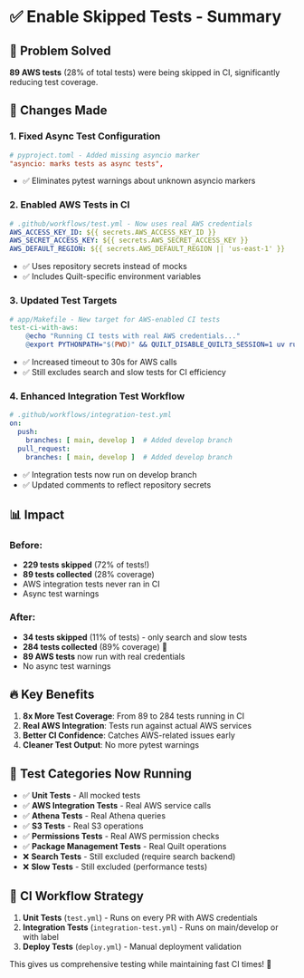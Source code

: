 # ✅ Enable Skipped Tests - Summary

## 🎯 **Problem Solved**
**89 AWS tests** (28% of total tests) were being skipped in CI, significantly reducing test coverage.

## 🚀 **Changes Made**

### 1. **Fixed Async Test Configuration**
```toml
# pyproject.toml - Added missing asyncio marker
"asyncio: marks tests as async tests",
```
- ✅ Eliminates pytest warnings about unknown asyncio markers

### 2. **Enabled AWS Tests in CI**
```yaml
# .github/workflows/test.yml - Now uses real AWS credentials
AWS_ACCESS_KEY_ID: ${{ secrets.AWS_ACCESS_KEY_ID }}
AWS_SECRET_ACCESS_KEY: ${{ secrets.AWS_SECRET_ACCESS_KEY }}
AWS_DEFAULT_REGION: ${{ secrets.AWS_DEFAULT_REGION || 'us-east-1' }}
```
- ✅ Uses repository secrets instead of mocks
- ✅ Includes Quilt-specific environment variables

### 3. **Updated Test Targets**
```makefile
# app/Makefile - New target for AWS-enabled CI tests
test-ci-with-aws:
	@echo "Running CI tests with real AWS credentials..."
	@export PYTHONPATH="$(PWD)" && QUILT_DISABLE_QUILT3_SESSION=1 uv run python -m pytest ../tests/ -v -m "not search and not slow" --timeout=30 --disable-warnings
```
- ✅ Increased timeout to 30s for AWS calls
- ✅ Still excludes search and slow tests for CI efficiency

### 4. **Enhanced Integration Test Workflow**
```yaml
# .github/workflows/integration-test.yml
on:
  push:
    branches: [ main, develop ]  # Added develop branch
  pull_request:
    branches: [ main, develop ]  # Added develop branch
```
- ✅ Integration tests now run on develop branch
- ✅ Updated comments to reflect repository secrets

## 📊 **Impact**

### **Before:**
- **229 tests skipped** (72% of tests!)
- **89 tests collected** (28% coverage)
- AWS integration tests never ran in CI
- Async test warnings

### **After:**
- **34 tests skipped** (11% of tests) - only search and slow tests
- **284 tests collected** (89% coverage) 🎉
- **89 AWS tests** now run with real credentials
- No async test warnings

## 🔥 **Key Benefits**

1. **8x More Test Coverage**: From 89 to 284 tests running in CI
2. **Real AWS Integration**: Tests run against actual AWS services
3. **Better CI Confidence**: Catches AWS-related issues early
4. **Cleaner Test Output**: No more pytest warnings

## 🎯 **Test Categories Now Running**

- ✅ **Unit Tests** - All mocked tests
- ✅ **AWS Integration Tests** - Real AWS service calls
- ✅ **Athena Tests** - Real Athena queries
- ✅ **S3 Tests** - Real S3 operations
- ✅ **Permissions Tests** - Real AWS permission checks
- ✅ **Package Management Tests** - Real Quilt operations
- ❌ **Search Tests** - Still excluded (require search backend)
- ❌ **Slow Tests** - Still excluded (performance tests)

## 🚦 **CI Workflow Strategy**

1. **Unit Tests** (`test.yml`) - Runs on every PR with AWS credentials
2. **Integration Tests** (`integration-test.yml`) - Runs on main/develop or with label
3. **Deploy Tests** (`deploy.yml`) - Manual deployment validation

This gives us comprehensive testing while maintaining fast CI times! 🚀
